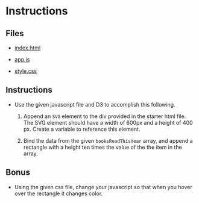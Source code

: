 # Instructions

## Files

  * [index.html](index.html)

  * [app.js](app.js)

  * [style.css](style.css)

## Instructions

  * Use the given javascript file and D3 to accomplish this following.

    1. Append an `SVG` element to the div provided in the starter html file.  The SVG element should have a width of 600px and a height of 400 px.  Create a variable to reference this element.

    2. Bind the data from the given `booksReadThisYear` array, and append a rectangle with a height ten times the value of the the item in the array.

## Bonus

  * Using the given css file, change your javascript so that when you hover over the rectangle it changes color.
